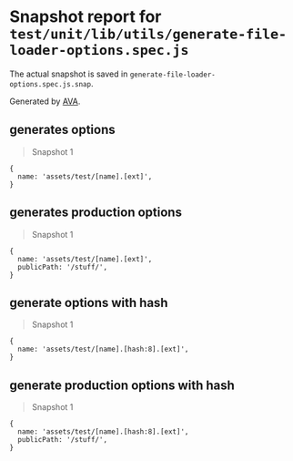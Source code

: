 # Snapshot report for `test/unit/lib/utils/generate-file-loader-options.spec.js`

The actual snapshot is saved in `generate-file-loader-options.spec.js.snap`.

Generated by [AVA](https://avajs.dev).

## generates options

> Snapshot 1

    {
      name: 'assets/test/[name].[ext]',
    }

## generates production options

> Snapshot 1

    {
      name: 'assets/test/[name].[ext]',
      publicPath: '/stuff/',
    }

## generate options with hash

> Snapshot 1

    {
      name: 'assets/test/[name].[hash:8].[ext]',
    }

## generate production options with hash

> Snapshot 1

    {
      name: 'assets/test/[name].[hash:8].[ext]',
      publicPath: '/stuff/',
    }
